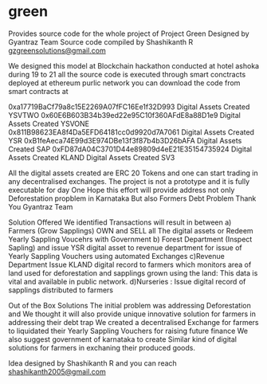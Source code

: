 # green
Provides source code for the whole project of Project Green Designed by Gyantraz Team 
Source code compiled by Shashikanth R gzgreensolutions@gmail.com

We designed this  model at Blockchain hackathon conducted at hotel ashoka during 19 to 21
all the source code is executed through smart conctracts deployed at ethereum purlic network you can download the code from smart contracts at  

0xa17719BaCf79a8c15E2269A07fFC16Ee1f32D993      Digital Assets Created   YSVTWO
  0x60E6B603B34b39ed22e95C10f360AFdE8a88D1e9 Digital Assets Created      YSVONE
  0x811B98623EA8f4Da5EFD64181cc0d9920d7A7061  Digital Assets Created      YSR
  0xB1feAeca74E99d3E974DBe13f3f87b4b3D26bAFA  Digital Assets Created       SAP
  0xFD87dA04C3701D44e89809d4eE21E35154735924    Digital Assets Created    KLAND
                                                Digital Assets Created    SV3
  
  
  
  All the digital assets created are ERC 20 Tokens and one can start trading in any decentralised exchanges.
  The project is not a prototype and it is fully executable for day One
  Hope this effort will provide address not only Deforestation propblem in Karnataka But also Formers Debt Problem
  Thank You
  Gyantraz Team
  
  
  Solution Offered
  We identified Transactions will result in between
  a) Farmers   (Grow Sapplings) OWN and SELL all The digital assets or Redeem Yearly Sappling Voucehrs with Government
  b) Forest Department (Inspect Sapling) and issue YSR digital asset to revenue department for issue of Yearly Sappling Vouchers using automated Exchanges
  c)Revenue Department Issue KLAND digital record to farmers which monitors area of land used for deforestation and sapplings grown using the land: This data is vital and available in public network.
  d)Nurseries : Issue digital record of sapplings distributed to farmers
  
  Out of the Box Solutions
  The initial problem was addressing Deforestation 
  and We thought it will also provide unique innovative solution for farmers in addressing their debt trap
  We created a decentralised Exchange for farmers to liquidated their Yearly Sappling Vouchers for raising future finance
  We also suggest government of karnataka to create Similar kind of digital solutions for farmers in exchaning their produced goods.
  
  Idea designed by Shashikanth R and you can reach shashikanth2005@gmail.com
